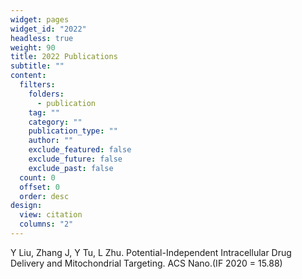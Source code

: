 ```yaml
---
widget: pages
widget_id: "2022"
headless: true
weight: 90
title: 2022 Publications
subtitle: ""
content:
  filters:
    folders:
      - publication
    tag: ""
    category: ""
    publication_type: ""
    author: ""
    exclude_featured: false
    exclude_future: false
    exclude_past: false
  count: 0
  offset: 0
  order: desc
design:
  view: citation
  columns: "2"
---
```

Y Liu, Zhang J, Y Tu, L Zhu. Potential-Independent Intracellular Drug Delivery and Mitochondrial Targeting. ACS Nano.(IF 2020 = 15.88)